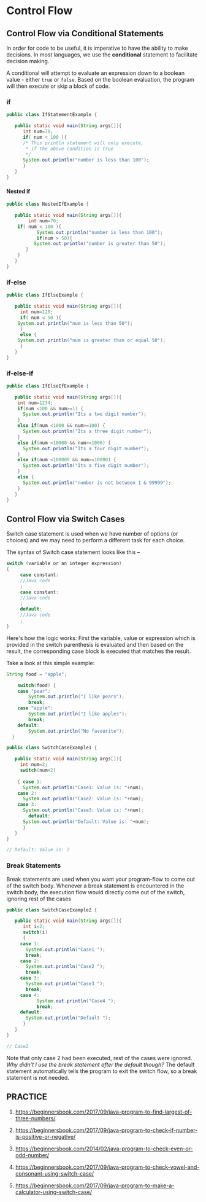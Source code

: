<!---
{"next": "Topics/loops.md","title": "Control Flow"}
-->

# Control Flow

## Control Flow via Conditional Statements
In order for code to be useful, it is imperative to have the ability to make decisions. In most languages, we use the **conditional** statement to facilitate decision making.

A conditional will attempt to evaluate an expression down to a boolean value - either `true` or `false`. Based on the boolean evaluation, the program will then execute or skip a block of code.

### if

```java
public class IfStatementExample {

   public static void main(String args[]){
      int num=70;
      if( num < 100 ){
	  /* This println statement will only execute,
	   * if the above condition is true
	   */
	  System.out.println("number is less than 100");
      }
   }
}
```

#### Nested if

```java
public class NestedIfExample {

   public static void main(String args[]){
        int num=70;
	if( num < 100 ){ 
           System.out.println("number is less than 100"); 
           if(num > 50){
	      System.out.println("number is greater than 50");
	   }
	}
   }
}
```

### if-else

```java
public class IfElseExample {

   public static void main(String args[]){
     int num=120;
     if( num < 50 ){
	System.out.println("num is less than 50");
     }
     else {
	System.out.println("num is greater than or equal 50");
     }
   }
}
```

### if-else-if

```java
public class IfElseIfExample {

   public static void main(String args[]){
	int num=1234;
	if(num <100 && num>=1) {
	  System.out.println("Its a two digit number");
	}
	else if(num <1000 && num>=100) {
	  System.out.println("Its a three digit number");
	}
	else if(num <10000 && num>=1000) {
	  System.out.println("Its a four digit number");
	}
	else if(num <100000 && num>=10000) {
	  System.out.println("Its a five digit number");			
	}
	else {
	  System.out.println("number is not between 1 & 99999");			
	}
   }
}
```

## Control Flow via Switch Cases


Switch case statement is used when we have number of options (or choices) and we may need to perform a different task for each choice.

The syntax of Switch case statement looks like this –

```java
switch (variable or an integer expression)
{
     case constant:
     //Java code
     ;
     case constant:
     //Java code
     ;
     default:
     //Java code
     ;
}
```

Here's how the logic works: First the variable, value or expression which is provided in the switch parenthesis is evaluated and then based on the result, the corresponding case block is executed that matches the result.

Take a look at this simple example:

```java
String food = "apple";

	switch(food) {
    case "pear":
    	System.out.println("I like pears");
    	break;
    case "apple":
      	System.out.println("I like apples");
      	break;
    default:
      	System.out.println("No favourite");
  }
```


```java
public class SwitchCaseExample1 {

   public static void main(String args[]){
     int num=2;
     switch(num+2)
    
    { case 1:
	  System.out.println("Case1: Value is: "+num);
	case 2:
	  System.out.println("Case2: Value is: "+num);
	case 3:
	  System.out.println("Case3: Value is: "+num);
        default:
	  System.out.println("Default: Value is: "+num);
      }
   }
}

// Default: Value is: 2
```



### Break Statements

Break statements are used when you want your program-flow to come out of the switch body. Whenever a break statement is encountered in the switch body, the execution flow would directly come out of the switch, ignoring rest of the cases

```java
public class SwitchCaseExample2 {

   public static void main(String args[]){
      int i=2;
      switch(i)
      {
	 case 1:
	   System.out.println("Case1 ");
	   break;
	 case 2:
	   System.out.println("Case2 ");
	   break;
	 case 3:
	   System.out.println("Case3 ");
	   break;
	 case 4:
           System.out.println("Case4 ");
           break;
	 default:
	   System.out.println("Default ");
      }
   }
}

// Case2
```

Note that only case 2 had been executed, rest of the cases were ignored. *Why didn’t I use the break statement after the default though?* The default statement automatically tells the program to exit the switch flow, so a break statement is not needed.

## PRACTICE

1. https://beginnersbook.com/2017/09/java-program-to-find-largest-of-three-numbers/


2. https://beginnersbook.com/2017/09/java-program-to-check-if-number-is-positive-or-negative/

3. https://beginnersbook.com/2014/02/java-program-to-check-even-or-odd-number/

4. https://beginnersbook.com/2017/09/java-program-to-check-vowel-and-consonant-using-switch-case/

5. https://beginnersbook.com/2017/09/java-program-to-make-a-calculator-using-switch-case/


